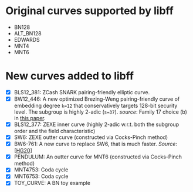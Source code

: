 # Original curves supported by libff
- BN128
- ALT_BN128
- EDWARDS
- MNT4
- MNT6

# New curves added to libff
- [x] BLS12_381: ZCash SNARK pairing-friendly elliptic curve.
- [x] BW12_446: A new optimized Brezing-Weng pairing-friendly curve of embedding degree `k=12` that conservatively targets 128-bit security level. The subgroup is highly 2-adic (`s=37`). *source*: Family 17 choice (b) in [this paper](https://eprint.iacr.org/2019/555.pdf).
- [x] BLS12_377: ZEXE inner curve (highly 2-adic w.r.t. both the subgroup order and the field characteristic)
- [x] SW6: ZEXE outter curve (constructed via Cocks-Pinch method)
- [x] BW6-761: A new curve to replace SW6, that is much faster. *Source*: [[HG20](https://eprint.iacr.org/2020/351.pdf)]
- [x] PENDULUM: An outter curve for MNT6 (constructed via Cocks-Pinch method)
- [x] MNT4753: Coda cycle
- [x] MNT6753: Coda cycle
- [x] TOY_CURVE: A BN toy example
